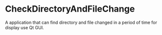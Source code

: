 # CheckDirectoryAndFileChange

A application that can find directory and file changed in a period of time for display use Qt GUI.
